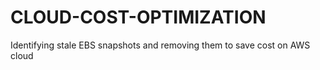 # CLOUD-COST-OPTIMIZATION
Identifying stale EBS snapshots and removing them to save cost on AWS cloud 
